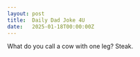 ```yaml
---
layout: post
title:  Daily Dad Joke 4U
date:   2025-01-18T00:00:00Z
---
```

What do you call a cow with one leg? Steak.
